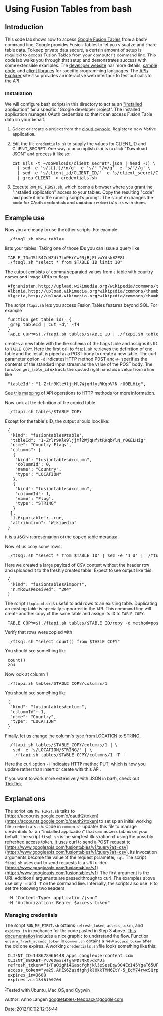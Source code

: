 # Using Fusion Tables from bash

## Introduction

This code lab shows how to access [Google Fusion Tables](https://www.google.com/fusiontables) from a bash<sup>[1](#fn.1)</sup> command line. Google provides Fusion Tables to let you visualize and share table data. To keep private data secure, a certain amount of setup is required to access Fusion Tables from your computer's command line. This code lab walks you through that setup and demonstrates success with some extensible examples. The [developer website](https://developers.google.com/fusiontables) has more details, [sample code](https://developers.google.com/fusiontables/docs/sample_code), and [client libraries](https://developers.google.com/fusiontables/docs/v1/libraries) for specific programming languages. The [APIs Explorer](https://developers.google.com/apis-explorer/#p/fusiontables/v1/) site also provides an interactive web interface to test out calls to the API.

### Installation

We will configure bash scripts in this directory to act as an ["installed application"](https://developers.google.com/accounts/docs/OAuth2InstalledApp) for a specific "Google developer project". The installed application manages OAuth credentials so that it can access Fusion Table data on your behalf.

1.  Select or create a project from the [cloud console](https://cloud.google.com/console/start/api?id=fusiontables). Register a new Native application.
2.  Edit the file `credentials.sh` to supply the values for CLIENT_ID and CLIENT_SECRET. One way to accomplish that is to click "Download JSON" and process it like so:

    <pre>cat $(ls -t ~/Downloads/client_secret*.json | head -1) \
      | sed -e 's/[{},]/\n/g' -e 's/":"/=/g' -e 's/"//g' \
      | sed -e 's/client_id/CLIENT_ID/' -e 's/client_secret/CLIENT_SECRET/' \
      | grep CLIENT_ > credentials.sh
    </pre>

3.  Execute `RUN_ME_FIRST.sh`, which opens a browser where you grant the "installed application" access to your tables. Copy the resulting "code" and paste it into the running script's prompt. The script exchanges the code for OAuth credentials and updates `credentials.sh` with them.

## Example use

Now you are ready to use the other scripts. For example

<pre> ./ftsql.sh show tables
</pre>

lists your tables. Taking one of those IDs you can issue a query like

<pre> TABLE_ID=15lS4CdWZdi7inPHrCwPNjRjFLywYdskHZE8L
 ./ftsql.sh "select * from $TABLE_ID limit 10"
</pre>

The output consists of comma separated values from a table with country names and image URLs to flags.

<pre> Afghanistan,http://upload.wikimedia.org/wikipedia/commons/thumb/9/9a/Flag_of_Afghanistan.svg/22px-Flag_of_Afghanistan.svg.png
 Albania,http://upload.wikimedia.org/wikipedia/commons/thumb/3/36/Flag_of_Albania.svg/22px-Flag_of_Albania.svg.png
 Algeria,http://upload.wikimedia.org/wikipedia/commons/thumb/7/77/Flag_of_Algeria.svg/22px-Flag_of_Algeria.svg.png
</pre>

The script `ftapi.sh` lets you access Fusion Tables features beyond SQL. For example

<pre> function get_table_id() {
  grep tableId | cut -d\" -f4
 }
 TABLE_COPY=$(./ftapi.sh tables/$TABLE_ID | ./ftapi.sh tables -d @- | get_table_id)
</pre>

creates a new table with the the schema of the flags table and assigns its ID to `TABLE_COPY`. Here the first call to `ftapi.sh` retrieves the definition of one table and the result is piped as a POST body to create a new table. The curl parameter option `-d` indicates HTTP method POST and `@-` specifies the contents of the standard input stream as the value of the POST body. The function `get_table_id` extracts the quoted right hand side value from a line like

<pre> "tableId": "1-Zrlr9Kle9ljjMl2WjqHfytRKqbVlN_r00ELHig",
</pre>

See [this mapping](https://developers.google.com/fusiontables/docs/v1/getting_started#background-operations) of API operations to HTTP methods for more information.

Now look at the definition of the copied table.

<pre> ./ftapi.sh tables/$TABLE_COPY
</pre>

Except for the table's ID, the output should look like:

<pre> {
  "kind": "fusiontables#table",
  "tableId": "1-Zrlr9Kle9ljjMl2WjqHfytRKqbVlN_r00ELHig",
  "name": "Country Flags",
  "columns": [
   {
    "kind": "fusiontables#column",
    "columnId": 0,
    "name": "Country",
    "type": "LOCATION"
   },
   {
    "kind": "fusiontables#column",
    "columnId": 1,
    "name": "Flag",
    "type": "STRING"
   }
  ],
  "isExportable": true,
  "attribution": "Wikipedia"
 }
</pre>

It is a JSON representation of the copied table metadata.

Now let us copy some rows:

<pre> ./ftsql.sh "select * from $TABLE_ID" | sed -e '1 d' | ./ftupload.sh $TABLE_COPY
</pre>

Here we created a large payload of CSV content without the header row and uploaded it to the freshly created table. Expect to see output like this:

<pre> {
  "kind": "fusiontables#import",
  "numRowsReceived": "204"
 }
</pre>

The script `ftupload.sh` is useful to add rows to an existing table. Duplicating an existing table is specially supported in the API. This command line will create another copy of the same table and assign its ID to `TABLE_COPY`.

<pre> TABLE_COPY=$(./ftapi.sh tables/$TABLE_ID/copy -d method=post | get_table_id)
</pre>

Verify that rows were copied with

<pre> ./ftsql.sh "select count() from $TABLE_COPY"
</pre>

You should see something like

<pre> count()
 204
</pre>

Now look at column 1

<pre> ./ftapi.sh tables/$TABLE_COPY/columns/1
</pre>

You should see something like

<pre> {
  "kind": "fusiontables#column",
  "columnId": 1,
  "name": "Country",
  "type": "LOCATION"
 }
</pre>

Finally, let us change the column's type from LOCATION to STRING.

<pre> ./ftapi.sh tables/$TABLE_COPY/columns/1 | \
   sed -e 's/LOCATION/STRING/' | \
   ./ftapi.sh tables/$TABLE_COPY/columns/1 -T -
</pre>

Here the curl option `-T` indicates HTTP method PUT, which is how you update rather than insert or create with this API.

If you want to work more extensively with JSON in bash, check out [TickTick](https://github.com/kristopolous/TickTick).

</div>

<div class="outline-3">

## Explanations

The script `RUN_ME_FIRST.sh` talks to [https://accounts.google.com/o/oauth2/token](https://accounts.google.com/o/oauth2/token) to set up an initial working file `credentials.sh`. Code in `common.sh` updates this file to manage credentials for an "installed application" that can access tables on your behalf. The script `ftsql.sh` is the simplest illustration of using the possibly refreshed access token. It uses curl to send a POST request to [https://www.googleapis.com/fusiontables/v1/query?alt=csv](https://www.googleapis.com/fusiontables/v1/query?alt=csv). Its invocation arguments become the value of the request parameter, `sql`. The script `ftapi.sh` uses curl to send requests to a URI under [https://www.googleapis.com/fusiontables/v1](https://www.googleapis.com/fusiontables/v1). The first argument is the URI. Additional arguments are passed through to curl. The examples above use only `-d` and `-T` on the command line. Internally, the scripts also use `-H` to set the following two headers

<pre> -H "Content-Type: application/json"
 -H "Authorization: Bearer $access_token"
</pre>

<div class="outline-4">

### Managing credentials

The script `RUN_ME_FIRST.sh` obtains `refresh_token`, `access_token`, and `expires_in` in exchange for the code pasted in Step 3 above. [This documentation](https://developers.google.com/accounts/docs/OAuth2#installed) includes a nice graphic to understand the flow. Function `ensure_fresh_access_token` in `common.sh` obtains a new `access_token` after the old one expires. A working `credentials.sh` file looks something like this:

<pre> CLIENT_ID=148678966448.apps.googleusercontent.com
 CLIENT_SECRET=YvV6DmasdfghPDaNkOvdcKUa
 refresh_token="1/FaOigPi4Gasdfghjkl5eSesDqw304EoI45YgaT65UFAM"
 access_token="ya29.AHES6Zasdfghjkl0KkTMM6ZtY-5_BcM74rwcSQrpp8NIEvNI"
 expires_in=3600
 expires_at=1348109704
</pre>

<sup>[1](#fnr.1)</sup>Tested with Ubuntu, Mac OS, and Cygwin

</div>

</div>

<div id="postamble">

Author: Anno Langen [<googletables-feedback@google.com>](mailto:googletables-feedback@google.com)

Date: 2012/10/02 12:35:44

</div>
